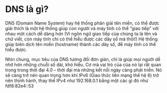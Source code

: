 # DNS là gì?
DNS (Domain Name System) hay hệ thống phân giải tên miền, có thể được giải thích là một hệ thống giúp con người và máy tính có thể “giao tiếp” với nhau một cách dễ dàng hơn (Vì ngôn ngữ giao tiếp của chúng ta là tên và chữ viết, còn máy tính chỉ có thể hiểu được các dãy số mà thôi!) Hệ thống giúp biên dịch tên miền (hostname) thành các dãy số, để máy tính có thể hiểu được.

Nhìn chung, mục tiêu của DNS tương đối đơn giản, chỉ là giúp mọi người dễ nhớ hơn những chuỗi số dài, khó hiểu. Cơ mà vai trò của của nó lại rất quan trọng trong thời đại 4.0 – thời đại mà những kết nối ngày càng phát triển. Nó sẽ càng trở nên quan trọng hơn khí IPv6 (Giao thức liên mạng thế hệ 6) trở nên thịnh hành, thay thế IPv4 như 192.168.0.1 bằng một các gì đó như fdf8:82e4::53
